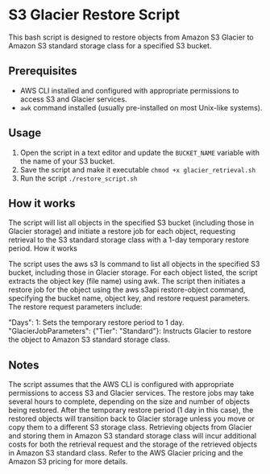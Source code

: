 # S3 Glacier Restore Script

This bash script is designed to restore objects from Amazon S3 Glacier to Amazon S3 standard storage class for a specified S3 bucket.

## Prerequisites

- AWS CLI installed and configured with appropriate permissions to access S3 and Glacier services.
- `awk` command installed (usually pre-installed on most Unix-like systems).

## Usage

1. Open the script in a text editor and update the `BUCKET_NAME` variable with the name of your S3 bucket.
2. Save the script and make it executable
`chmod +x glacier_retrieval.sh`
3. Run the script
`./restore_script.sh`

## How it works
The script will list all objects in the specified S3 bucket (including those in Glacier storage) and initiate a restore job for each object, requesting retrieval to the S3 standard storage class with a 1-day temporary restore period.
How it works

The script uses the aws s3 ls command to list all objects in the specified S3 bucket, including those in Glacier storage.
For each object listed, the script extracts the object key (file name) using awk.
The script then initiates a restore job for the object using the aws s3api restore-object command, specifying the bucket name, object key, and restore request parameters.
The restore request parameters include:

"Days": 1: Sets the temporary restore period to 1 day.
"GlacierJobParameters": {"Tier": "Standard"}: Instructs Glacier to restore the object to Amazon S3 standard storage class.

## Notes

The script assumes that the AWS CLI is configured with appropriate permissions to access S3 and Glacier services.
The restore jobs may take several hours to complete, depending on the size and number of objects being restored.
After the temporary restore period (1 day in this case), the restored objects will transition back to Glacier storage unless you move or copy them to a different S3 storage class.
Retrieving objects from Glacier and storing them in Amazon S3 standard storage class will incur additional costs for both the retrieval request and the storage of the retrieved objects in Amazon S3 standard class. Refer to the AWS Glacier pricing and the Amazon S3 pricing for more details.